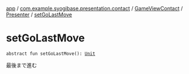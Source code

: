 [app](../../../index.md) / [com.example.syogibase.presentation.contact](../../index.md) / [GameViewContact](../index.md) / [Presenter](index.md) / [setGoLastMove](./set-go-last-move.md)

# setGoLastMove

`abstract fun setGoLastMove(): `[`Unit`](https://kotlinlang.org/api/latest/jvm/stdlib/kotlin/-unit/index.html)

最後まで進む

